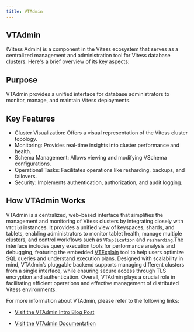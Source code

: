 ```yaml
---
title: VTAdmin
---
```


## VTAdmin
(Vitess Admin) is a component in the Vitess ecosystem that serves as a centralized management and administration tool for Vitess database clusters. Here's a brief overview of its key aspects:

 ## Purpose
  VTAdmin provides a unified interface for database administrators to monitor, manage, and maintain Vitess deployments.

## Key Features

  * Cluster Visualization: Offers a visual representation of the Vitess cluster topology.
  * Monitoring: Provides real-time insights into cluster performance and health.
  * Schema Management: Allows viewing and modifying VSchema configurations.
  * Operational Tasks: Facilitates operations like resharding, backups, and failovers.
  * Security: Implements authentication, authorization, and audit logging.
  
## How VTAdmin Works
VTAdmin is a centralized, web-based interface that simplifies the management and monitoring of Vitess clusters by integrating closely with `VTCtld` instances. It provides a unified view of keyspaces, shards, and tablets, enabling administrators to monitor tablet health, manage multiple clusters, and control workflows such as `VReplication` and `resharding`.The interface includes query execution tools for performance analysis and debugging, featuring the embedded [VTExplain](https://vitess.io/docs/21.0/reference/programs/vtexplain/) tool to help users optimize SQL queries and understand execution plans. Designed with scalability in mind, VTAdmin’s pluggable backend supports managing different clusters from a single interface, while ensuring secure access through TLS encryption and authentication. Overall, VTAdmin plays a crucial role in facilitating efficient operations and effective management of distributed Vitess environments.

For more information about VTAdmin, please refer to the following links:

* [Visit the VTAdmin Intro Blog Post](https://vitess.io/blog/2022-12-05-vtadmin-intro/ "VTAdmin Intro Blog Post")

* [Visit the VTAdmin Documentation](https://vitess.io/docs/21.0/reference/vtadmin/ "VTAdmin Reference")
